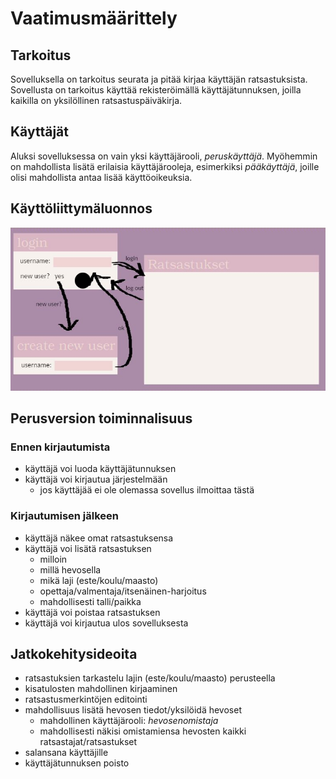 # Vaatimusmäärittely

## Tarkoitus
Sovelluksella on tarkoitus seurata ja pitää kirjaa käyttäjän ratsastuksista. Sovellusta on tarkoitus käyttää rekisteröimällä käyttäjätunnuksen, joilla kaikilla on yksilöllinen ratsastuspäiväkirja.

## Käyttäjät
Aluksi sovelluksessa on vain yksi käyttäjärooli, _peruskäyttäjä_. Myöhemmin on mahdollista lisätä erilaisia käyttäjärooleja, esimerkiksi _pääkäyttäjä_, joille olisi mahdollista antaa lisää käyttöoikeuksia.

## Käyttöliittymäluonnos
![](./kuvat/kayttoliittymaluonnos.jpg)

## Perusversion toiminnalisuus
  ### Ennen kirjautumista
  - käyttäjä voi luoda käyttäjätunnuksen
  - käyttäjä voi kirjautua järjestelmään
    - jos käyttäjää ei ole olemassa sovellus ilmoittaa tästä
  ### Kirjautumisen jälkeen
  - käyttäjä näkee omat ratsastuksensa
  - käyttäjä voi lisätä ratsastuksen
    - milloin
    - millä hevosella
    - mikä laji (este/koulu/maasto)
    - opettaja/valmentaja/itsenäinen-harjoitus
    - mahdollisesti talli/paikka
  - käyttäjä voi poistaa ratsastuksen
  - käyttäjä voi kirjautua ulos sovelluksesta
  
## Jatkokehitysideoita
- ratsastuksien tarkastelu lajin (este/koulu/maasto) perusteella
- kisatulosten mahdollinen kirjaaminen
- ratsastusmerkintöjen editointi
- mahdollisuus lisätä hevosen tiedot/yksilöidä hevoset
  - mahdollinen käyttäjärooli: _hevosenomistaja_
  - mahdollisesti näkisi omistamiensa hevosten kaikki ratsastajat/ratsastukset
- salansana käyttäjille
- käyttäjätunnuksen poisto
